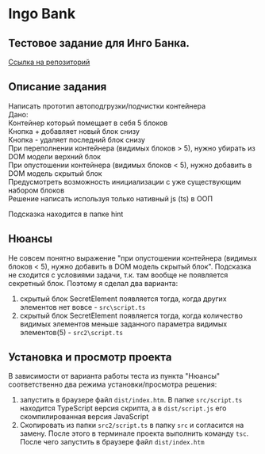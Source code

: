 # Ingo Bank
## Тестовое задание для Инго Банка.
[Ссылка на репозиторий](https://github.com/AlexMoS1n/ingo_bank)
## Описание задания
Написать прототип автоподгрузки/подчистки контейнера  
Дано:  
Контейнер который помещает в себя 5 блоков  
Кнопка + добавляет новый блок снизу  
Кнопка - удаляет последний блок снизу  
При переполнении контейнера (видимых блоков > 5), нужно убирать из DOM модели верхний блок  
При опустошении контейнера (видимых блоков < 5), нужно добавить в DOM модель скрытый блок  
Предусмотреть возможность инициализации с уже существующим набором блоков  
Решение написать используя только нативный js (ts) в ООП  

Подсказка находится в папке hint 

## Нюансы
Не совсем понятно выражение "при опустошении контейнера (видимых блоков < 5), нужно добавить в DOM модель скрытый блок". Подсказка не сходится с условиями задачи, т.к. там вообще не появляется секретный блок. Поэтому я сделал два варианта:
1. скрытый блок SecretElement появляется тогда, когда других элементов нет вовсе - `src\script.ts`
2. скрытый блок SecretElement появляется тогда, когда количество видимых элементов меньше заданного параметра видимых элементов(5) - `src2\script.ts`

## Установка и просмотр проекта
В зависимости от варианта работы теста из пункта "Нюансы" соответственно два режима установки/просмотра решения:
1. запустить в браузере файл `dist/index.htm`. В папке `src/script.ts` находится TypeScript версия скрипта, а в `dist/script.js` его скомпилированная версия JavaScript
2. Скопировать из папки `src2/script.ts` в папку `src` и согласится на замену. После этого в терминале проекта выполнить команду `tsc`. После чего запустить в браузере файл `dist/index.htm`
